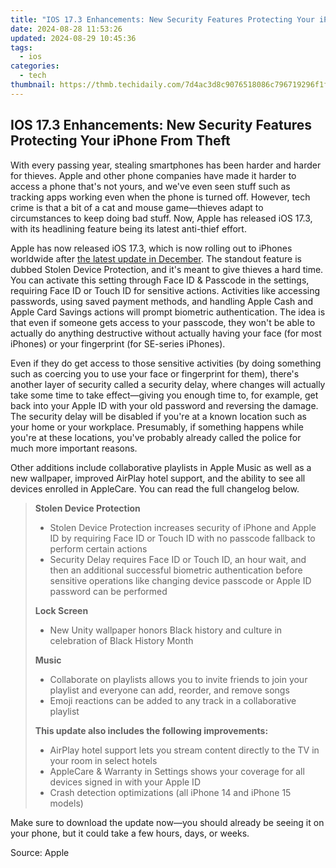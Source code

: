 ```yaml
---
title: "IOS 17.3 Enhancements: New Security Features Protecting Your iPhone From Theft"
date: 2024-08-28 11:53:26
updated: 2024-08-29 10:45:36
tags:
  - ios
categories:
  - tech
thumbnail: https://thmb.techidaily.com/7d4ac3d8c9076518086c796719296f1fe2886affc5c5baeeba9abc4d1be7fd83.jpg
---
```


## IOS 17.3 Enhancements: New Security Features Protecting Your iPhone From Theft

With every passing year, stealing smartphones has been harder and harder for thieves. Apple and other phone companies have made it harder to access a phone that's not yours, and we've even seen stuff such as tracking apps working even when the phone is turned off. However, tech crime is that a bit of a cat and mouse game—thieves adapt to circumstances to keep doing bad stuff. Now, Apple has released iOS 17.3, with its headlining feature being its latest anti-thief effort.

 Apple has now released iOS 17.3, which is now rolling out to iPhones worldwide after [the latest update in December](https://buynow-help.techidaily.com/elevate-your-wi-fi-experience-with-the-netgear-ac1200-ex6200-range-extender-a-detailed-review/). The standout feature is dubbed Stolen Device Protection, and it's meant to give thieves a hard time. You can activate this setting through Face ID & Passcode in the settings, requiring Face ID or Touch ID for sensitive actions. Activities like accessing passwords, using saved payment methods, and handling Apple Cash and Apple Card Savings actions will prompt biometric authentication. The idea is that even if someone gets access to your passcode, they won't be able to actually do anything destructive without actually having your face (for most iPhones) or your fingerprint (for SE-series iPhones).

 Even if they do get access to those sensitive activities (by doing something such as coercing you to use your face or fingerprint for them), there's another layer of security called a security delay, where changes will actually take some time to take effect—giving you enough time to, for example, get back into your Apple ID with your old password and reversing the damage. The security delay will be disabled if you're at a known location such as your home or your workplace. Presumably, if something happens while you're at these locations, you've probably already called the police for much more important reasons.

 Other additions include collaborative playlists in Apple Music as well as a new wallpaper, improved AirPlay hotel support, and the ability to see all devices enrolled in AppleCare. You can read the full changelog below.

> **Stolen Device Protection** 
> 
> * Stolen Device Protection increases security of iPhone and Apple ID by requiring Face ID or Touch ID with no passcode fallback to perform certain actions
> * Security Delay requires Face ID or Touch ID, an hour wait, and then an additional successful biometric authentication before sensitive operations like changing device passcode or Apple ID password can be performed
> 
> **Lock Screen** 
> 
> * New Unity wallpaper honors Black history and culture in celebration of Black History Month
> 
> **Music** 
> 
> * Collaborate on playlists allows you to invite friends to join your playlist and everyone can add, reorder, and remove songs
> * Emoji reactions can be added to any track in a collaborative playlist
> 
> **This update also includes the following improvements:** 
> 
> * AirPlay hotel support lets you stream content directly to the TV in your room in select hotels
> * AppleCare & Warranty in Settings shows your coverage for all devices signed in with your Apple ID
> * Crash detection optimizations (all iPhone 14 and iPhone 15 models)

 Make sure to download the update now—you should already be seeing it on your phone, but it could take a few hours, days, or weeks.

 Source: Apple

<ins class="adsbygoogle"
     style="display:block"
     data-ad-format="autorelaxed"
     data-ad-client="ca-pub-7571918770474297"
     data-ad-slot="1223367746"></ins>



<ins class="adsbygoogle"
     style="display:block"
     data-ad-client="ca-pub-7571918770474297"
     data-ad-slot="8358498916"
     data-ad-format="auto"
     data-full-width-responsive="true"></ins>
